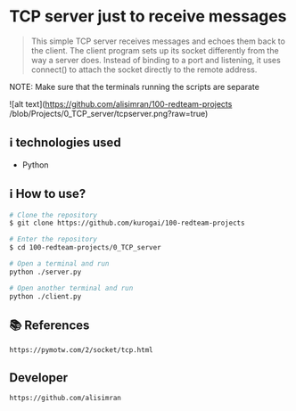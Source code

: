 # TCP server just to receive messages
>This simple TCP server receives messages and echoes them back to the client. The client program sets up its socket differently from the way a server does. Instead of binding to a port and listening, it uses connect() to attach the socket directly to the remote address.

NOTE: Make sure that the terminals running the scripts are separate

![alt text](https://github.com/alisimran/100-redteam-projects
/blob/Projects/0_TCP_server/tcpserver.png?raw=true)

## :information_source:  technologies used

* Python

## :information_source: How to use?

```bash
# Clone the repository
$ git clone https://github.com/kurogai/100-redteam-projects

# Enter the repository
$ cd 100-redteam-projects/0_TCP_server

# Open a terminal and run
python ./server.py

# Open another terminal and run
python ./client.py
```

## :books: References 
    https://pymotw.com/2/socket/tcp.html

## Developer
    https://github.com/alisimran
